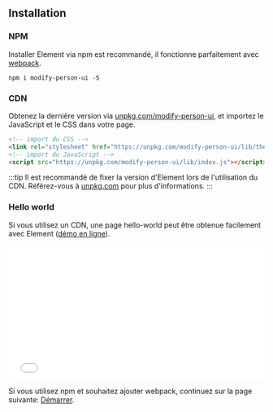 ## Installation

### NPM

Installer Element via npm est recommandé, il fonctionne parfaitement avec [webpack](https://webpack.js.org/).

```shell
npm i modify-person-ui -S
```

### CDN

Obtenez la dernière version via [unpkg.com/modify-person-ui](https://unpkg.com/modify-person-ui/), et importez le JavaScript et le CSS dans votre page.

```html
<!-- import du CSS -->
<link rel="stylesheet" href="https://unpkg.com/modify-person-ui/lib/theme-chalk/index.css">
<!-- import du JavaScript -->
<script src="https://unpkg.com/modify-person-ui/lib/index.js"></script>
```

:::tip
Il est recommandé de fixer la version d'Element lors de l'utilisation du CDN. Référez-vous à  [unpkg.com](https://unpkg.com) pour plus d'informations.
:::

### Hello world

Si vous utilisez un CDN, une page hello-world peut être obtenue facilement avec Element ([démo en ligne](https://codepen.io/ziyoung/pen/rRKYpd)).

<iframe height="265" style="width: 100%;" scrolling="no" title="Element demo" src="//codepen.io/ziyoung/embed/rRKYpd/?height=265&theme-id=light&default-tab=html" frameborder="no" allowtransparency="true" allowfullscreen="true">
  See the Pen <a href='https://codepen.io/ziyoung/pen/rRKYpd/'>Element demo</a> by hetech
  (<a href='https://codepen.io/ziyoung'>@ziyoung</a>) on <a href='https://codepen.io'>CodePen</a>.
</iframe>

Si vous utilisez npm et souhaitez ajouter webpack, continuez sur la page suivante: [Démarrer](/#/fr-FR/component/quickstart).
